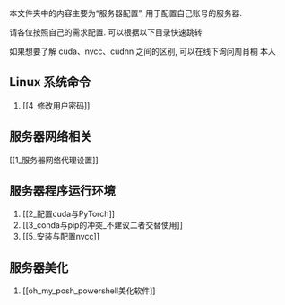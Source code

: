 本文件夹中的内容主要为“服务器配置”, 用于配置自己账号的服务器.

请各位按照自己的需求配置. 可以根据以下目录快速跳转

如果想要了解 cuda、nvcc、cudnn 之间的区别, 可以在线下询问周肖桐 本人

## Linux 系统命令

1.  [[4_修改用户密码]]

## 服务器网络相关

[[1_服务器网络代理设置]]

## 服务器程序运行环境

1. [[2_配置cuda与PyTorch]]
2. [[3_conda与pip的冲突_不建议二者交替使用]]
3. [[5_安装与配置nvcc]]

## 服务器美化

1. [[oh_my_posh_powershell美化软件]]